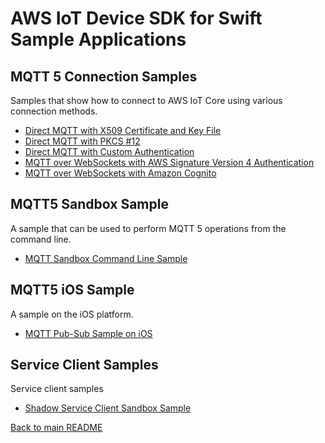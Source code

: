 # AWS IoT Device SDK for Swift Sample Applications
## MQTT 5 Connection Samples
Samples that show how to connect to AWS IoT Core using various connection methods.
* [Direct MQTT with X509 Certificate and Key File](./Mqtt5ConnectionSamples/CertAndKeyFileConnect/README.md)
* [Direct MQTT with PKCS #12](./Mqtt5ConnectionSamples/Pkcs12Connect/README.md)
* [Direct MQTT with Custom Authentication](./Mqtt5ConnectionSamples/CustomAuthConnect/README.md)
* [MQTT over WebSockets with AWS Signature Version 4 Authentication](./Mqtt5ConnectionSamples/Sigv4WebsocketConnect/README.md)
* [MQTT over WebSockets with Amazon Cognito](./Mqtt5ConnectionSamples/CognitoWebsocketConnect/README.md)

## MQTT5 Sandbox Sample
A sample that can be used to perform MQTT 5 operations from the command line.
* [MQTT Sandbox Command Line Sample](./Mqtt5Sample/README.md)

## MQTT5 iOS Sample
A sample on the iOS platform.
* [MQTT Pub-Sub Sample on iOS](./iOS/iOSPubSubSample/README.md)

## Service Client Samples
Service client samples
* [Shadow Service Client Sandbox Sample](./ServiceClientSamples/ShadowSample/README.md)

[Back to main README](../README.md)
